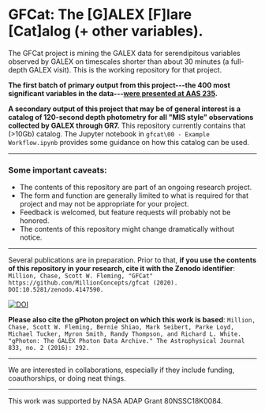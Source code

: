 # GFCat: The \[G]ALEX \[F]lare \[Cat]alog (+ other variables).
The GFCat project is mining the GALEX data for serendipitous variables observed by GALEX on timescales shorter than about 30 minutes (a full-depth GALEX visit). This is the working repository for that project.

**The first batch of primary output from this project---the 400 most significant variables in the data---[were presented at AAS 235](https://millionconcepts.com/aas235.html).**

**A secondary output of this project that may be of general interest is a catalog of 120-second depth photometry for all "MIS style" observations collected by GALEX through GR7.** This repository currently contains that (>10Gb) catalog. The Jupyter notebook in `gfcat\00 - Example Workflow.ipynb` provides some guidance on how this catalog can be used.

---

### Some important caveats:
* The contents of this repository are part of an ongoing research project.
* The form and function are generally limited to what is required for that project and may not be appropriate for your project.
* Feedback is welcomed, but feature requests will probably not be honored.
* The contents of this repository might change dramatically without notice.

---
Several publications are in preparation. Prior to that, **if you use the contents of this repository in your research, cite it with the Zenodo identifier**: `Million, Chase, Scott W. Fleming, "GFCat" https://github.com/MillionConcepts/gfcat (2020). DOI:10.5281/zenodo.4147590.`

[![DOI](https://zenodo.org/badge/276954807.svg)](https://zenodo.org/badge/latestdoi/276954807)

**Please also cite the gPhoton project on which this work is based**:
`Million, Chase, Scott W. Fleming, Bernie Shiao, Mark Seibert, Parke Loyd, Michael Tucker, Myron Smith, Randy Thompson, and Richard L. White. "gPhoton: The GALEX Photon Data Archive." The Astrophysical Journal 833, no. 2 (2016): 292.`

---

We are interested in collaborations, especially if they include funding, coauthorships, or doing neat things.

---

This work was supported by NASA ADAP Grant 80NSSC18K0084.